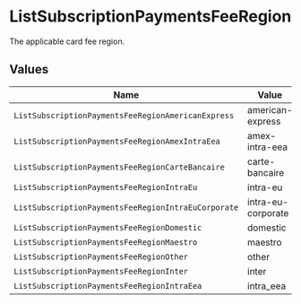 # ListSubscriptionPaymentsFeeRegion

The applicable card fee region.


## Values

| Name                                                | Value                                               |
| --------------------------------------------------- | --------------------------------------------------- |
| `ListSubscriptionPaymentsFeeRegionAmericanExpress`  | american-express                                    |
| `ListSubscriptionPaymentsFeeRegionAmexIntraEea`     | amex-intra-eea                                      |
| `ListSubscriptionPaymentsFeeRegionCarteBancaire`    | carte-bancaire                                      |
| `ListSubscriptionPaymentsFeeRegionIntraEu`          | intra-eu                                            |
| `ListSubscriptionPaymentsFeeRegionIntraEuCorporate` | intra-eu-corporate                                  |
| `ListSubscriptionPaymentsFeeRegionDomestic`         | domestic                                            |
| `ListSubscriptionPaymentsFeeRegionMaestro`          | maestro                                             |
| `ListSubscriptionPaymentsFeeRegionOther`            | other                                               |
| `ListSubscriptionPaymentsFeeRegionInter`            | inter                                               |
| `ListSubscriptionPaymentsFeeRegionIntraEea`         | intra_eea                                           |